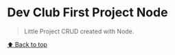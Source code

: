 # Dev Club First Project Node
> Little Project CRUD created with Node.



[⬆ Back to top](#dev-club-first-project-node)<br>

